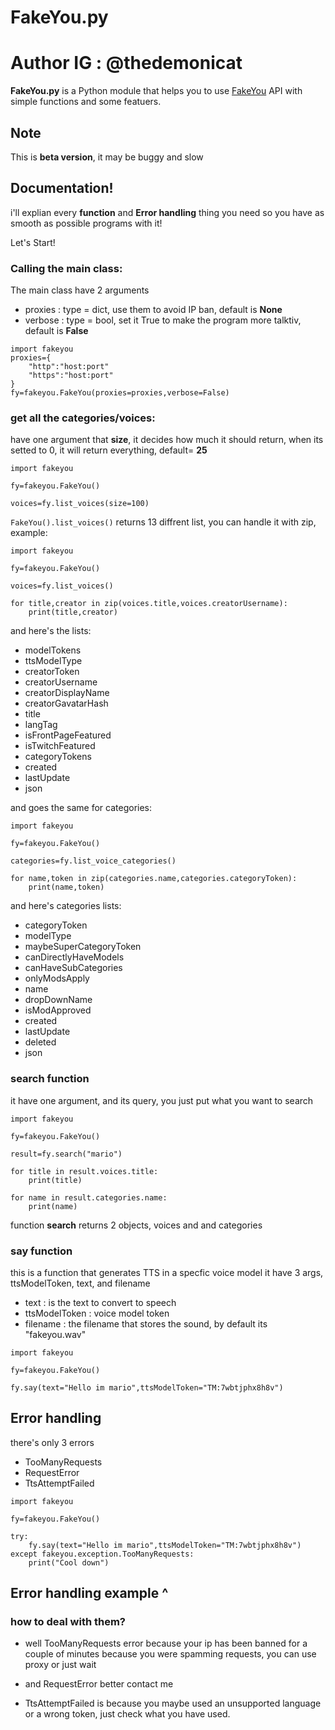 # FakeYou.py
# Author IG : @thedemonicat
**FakeYou.py** is a Python module that helps you to use [FakeYou](https://fakeyou.com/) API
with simple functions and some featuers.

## Note
This is **beta version**, it may be buggy and slow

## Documentation!

i'll explian every **function** and **Error handling** thing you need so you have as smooth as possible programs with it!

Let's Start!

### Calling the main class:
The main class have 2 arguments
- proxies : type = dict, use them to avoid IP ban, default is **None**
- verbose : type = bool, set it True to make the program more talktiv, default is **False**
```
import fakeyou
proxies={
    "http":"host:port"
    "https":"host:port"
}
fy=fakeyou.FakeYou(proxies=proxies,verbose=False)
```
### get all the categories/voices:
have one argument that **size**, it decides how much it should return, when its setted to 0, it will return everything, default= **25**

```
import fakeyou 

fy=fakeyou.FakeYou()

voices=fy.list_voices(size=100)
```
`FakeYou().list_voices()` returns 13 diffrent list, you can handle it with zip, example:
```
import fakeyou

fy=fakeyou.FakeYou()

voices=fy.list_voices()

for title,creator in zip(voices.title,voices.creatorUsername):
	print(title,creator)
```
and here's the lists:
- modelTokens 
- ttsModelType 
- creatorToken
- creatorUsername
- creatorDisplayName
- creatorGavatarHash
- title
- langTag
- isFrontPageFeatured
- isTwitchFeatured
- categoryTokens
- created
- lastUpdate
- json

and goes the same for categories:
```
import fakeyou

fy=fakeyou.FakeYou()

categories=fy.list_voice_categories()

for name,token in zip(categories.name,categories.categoryToken):
	print(name,token)
```
and here's categories lists:

- categoryToken
- modelType
- maybeSuperCategoryToken
- canDirectlyHaveModels
- canHaveSubCategories
- onlyModsApply
- name
- dropDownName
- isModApproved
- created
- lastUpdate
- deleted
- json


### search function
it have one argument, and its query, you just put what you want to search
```
import fakeyou

fy=fakeyou.FakeYou()

result=fy.search("mario")

for title in result.voices.title:
	print(title)

for name in result.categories.name:
	print(name)
```

function **search** returns 2 objects, voices and and categories

### say function

this is a function that generates TTS in a specfic voice model 
it have 3 args, ttsModelToken, text, and filename

- text : is the text to convert to speech
- ttsModelToken : voice model token
- filename : the filename that stores the sound, by default its "fakeyou.wav"

```
import fakeyou

fy=fakeyou.FakeYou()

fy.say(text="Hello im mario",ttsModelToken="TM:7wbtjphx8h8v")
```


## Error handling

there's only 3 errors

- TooManyRequests
- RequestError
- TtsAttemptFailed

```
import fakeyou

fy=fakeyou.FakeYou()

try:
	fy.say(text="Hello im mario",ttsModelToken="TM:7wbtjphx8h8v")
except fakeyou.exception.TooManyRequests:
	print("Cool down")
```
## Error handling example ^


### how to deal with them?

- well TooManyRequests error because your ip has been banned for a couple of minutes because you were spamming requests, you can use proxy or just wait

- and RequestError better contact me 

- TtsAttemptFailed is because you maybe used an unsupported language or a wrong token, just check what you have used.
